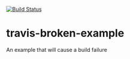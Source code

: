[![Build Status](https://travis-ci.org/rchordiya/travis-broken-example.svg?branch=master)](https://travis-ci.org/rchordiya/travis-broken-example)

# travis-broken-example

An example that will cause a build failure
